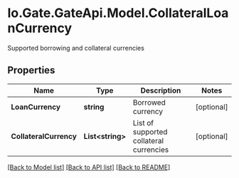 
# Io.Gate.GateApi.Model.CollateralLoanCurrency

Supported borrowing and collateral currencies

## Properties

Name | Type | Description | Notes
------------ | ------------- | ------------- | -------------
**LoanCurrency** | **string** | Borrowed currency | [optional] 
**CollateralCurrency** | **List&lt;string&gt;** | List of supported collateral currencies | [optional] 

[[Back to Model list]](../README.md#documentation-for-models)
[[Back to API list]](../README.md#documentation-for-api-endpoints)
[[Back to README]](../README.md)
